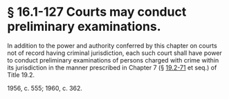 # § 16.1-127 Courts may conduct preliminary examinations.

<p>In addition to the power and authority conferred by this chapter on courts not of record having criminal jurisdiction, each such court shall have power to conduct preliminary examinations of persons charged with crime within its jurisdiction in the manner prescribed in Chapter 7 (§ <a href='http://law.lis.virginia.gov/vacode/19.2-71/'>19.2-71</a> et seq.) of Title 19.2.</p><p>1956, c. 555; 1960, c. 362.</p>